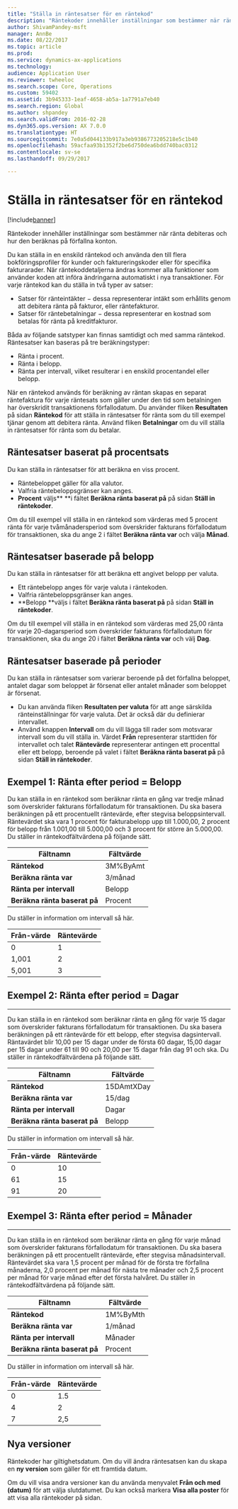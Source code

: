 ```yaml
---
title: "Ställa in räntesatser för en räntekod"
description: "Räntekoder innehåller inställningar som bestämmer när ränta debiteras och hur den beräknas på förfallna konton."
author: ShivamPandey-msft
manager: AnnBe
ms.date: 08/22/2017
ms.topic: article
ms.prod: 
ms.service: dynamics-ax-applications
ms.technology: 
audience: Application User
ms.reviewer: twheeloc
ms.search.scope: Core, Operations
ms.custom: 59402
ms.assetid: 3b945333-1eaf-4658-ab5a-1a7791a7eb40
ms.search.region: Global
ms.author: shpandey
ms.search.validFrom: 2016-02-28
ms.dyn365.ops.version: AX 7.0.0
ms.translationtype: HT
ms.sourcegitcommit: 7e0a5d044133b917a3eb9386773205218e5c1b40
ms.openlocfilehash: 59acfaa93b1352f2be6d750dea6bdd740bac0312
ms.contentlocale: sv-se
ms.lasthandoff: 09/29/2017

---
```


# <a name="set-up-interest-rates-for-an-interest-code"></a>Ställa in räntesatser för en räntekod

[!include[banner](../includes/banner.md)]


Räntekoder innehåller inställningar som bestämmer när ränta debiteras och hur den beräknas på förfallna konton.

Du kan ställa in en enskild räntekod och använda den till flera bokföringsprofiler för kunder och faktureringskoder eller för specifika fakturarader. När räntekoddetaljerna ändras kommer alla funktioner som använder koden att införa ändringarna automatiskt i nya transaktioner. För varje räntekod kan du ställa in två typer av satser:
-   Satser för ränteintäkter − dessa representerar intäkt som erhållits genom att debitera ränta på fakturor, eller räntefakturor.
-   Satser för räntebetalningar − dessa representerar en kostnad som betalas för ränta på kreditfakturor.

Båda av följande satstyper kan finnas samtidigt och med samma räntekod. Räntesatser kan baseras på tre beräkningstyper:
-   Ränta i procent.
-   Ränta i belopp.
-   Ränta per intervall, vilket resulterar i en enskild procentandel eller belopp.

När en räntekod används för beräkning av räntan skapas en separat räntefaktura för varje räntesats som gäller under den tid som betalningen har överskridit transaktionens förfallodatum. Du använder fliken **Resultaten** på sidan **Räntekod** för att ställa in räntesatser för ränta som du till exempel tjänar genom att debitera ränta. Använd fliken **Betalningar** om du vill ställa in räntesatser för ränta som du betalar.

## <a name="interest-rates-based-on-a-percentage"></a>Räntesatser baserat på procentsats
Du kan ställa in räntesatser för att beräkna en viss procent.

-   Räntebeloppet gäller för alla valutor.
-   Valfria räntebeloppsgränser kan anges.
-   **Procent** väljs** **i fältet **Beräkna ränta baserat på** på sidan **Ställ in räntekoder**.

Om du till exempel vill ställa in en räntekod som värderas med 5 procent ränta för varje tvåmånadersperiod som överskrider fakturans förfallodatum för transaktionen, ska du ange 2 i fältet **Beräkna ränta var** och välja **Månad**.

## <a name="interest-rates-based-on-amounts"></a>Räntesatser baserade på belopp
Du kan ställa in räntesatser för att beräkna ett angivet belopp per valuta.
-   Ett räntebelopp anges för varje valuta i räntekoden.
-   Valfria räntebeloppsgränser kan anges.
-   **Belopp **väljs i fältet **Beräkna ränta baserat på** på sidan **Ställ in räntekoder**.

Om du till exempel vill ställa in en räntekod som värderas med 25,00 ränta för varje 20-dagarsperiod som överskrider fakturans förfallodatum för transaktionen, ska du ange 20 i fältet **Beräkna ränta var** och välj **Dag**.

## <a name="interest-rates-based-on-ranges"></a>Räntesatser baserade på perioder
Du kan ställa in räntesatser som varierar beroende på det förfallna beloppet, antalet dagar som beloppet är försenat eller antalet månader som beloppet är försenat.
-   Du kan använda fliken **Resultaten per valuta** för att ange särskilda ränteinställningar för varje valuta. Det är också där du definierar intervallet.
-   Använd knappen **Intervall** om du vill lägga till rader som motsvarar intervall som du vill ställa in. Värdet **Från** representerar starttiden för intervallet och talet **Räntevärde** representerar antingen ett procenttal eller ett belopp, beroende på valet i fältet **Beräkna ränta baserat på** på sidan **Ställ in räntekoder**.

## <a name="example-1-interest-by-range--amount"></a>Exempel 1: Ränta efter period = Belopp
Du kan ställa in en räntekod som beräknar ränta en gång var tredje månad som överskrider fakturans förfallodatum för transaktionen. Du ska basera beräkningen på ett procentuellt räntevärde, efter stegvisa beloppsintervall. Räntevärdet ska vara 1 procent för fakturabelopp upp till 1.000,00, 2 procent för belopp från 1.001,00 till 5.000,00 och 3 procent för större än 5.000,00. Du ställer in räntekodfältvärdena på följande sätt.

| **Fältnamn**                  | **Fältvärde** |
|---------------------------------|-----------------|
| **Räntekod**               | 3M%ByAmt        |
| **Beräkna ränta var**    | 3/månad         |
| **Ränta per intervall**           | Belopp          |
| **Beräkna ränta baserat på** | Procent      |

Du ställer in information om intervall så här.

| **Från-värde** | **Räntevärde** |
|----------------|--------------------|
| 0              | 1                  |
| 1,001          | 2                  |
| 5,001          | 3                  |

 
## <a name="example-2-interest-by-range--days"></a>Exempel 2: Ränta efter period = Dagar
--------------------------------------------------

Du kan ställa in en räntekod som beräknar ränta en gång för varje 15 dagar som överskrider fakturans förfallodatum för transaktionen. Du ska basera beräkningen på ett räntevärde för ett belopp, efter stegvisa dagsintervall. Räntavärdet blir 10,00 per 15 dagar under de första 60 dagar, 15,00 dagar per 15 dagar under 61 till 90 och 20,00 per 15 dagar från dag 91 och ska. Du ställer in räntekodfältvärdena på följande sätt.

| **Fältnamn**                  | **Fältvärde** |
|---------------------------------|-----------------|
| **Räntekod**               | 15DAmtXDay      |
| **Beräkna ränta var**    | 15/dag          |
| **Ränta per intervall**           | Dagar            |
| **Beräkna ränta baserat på** | Belopp          |

Du ställer in information om intervall så här.

| **Från-värde** | **Räntevärde** |
|----------------|--------------------|
| 0              | 10                 |
| 61             | 15                 |
| 91             | 20                 |

 
## <a name="example-3-interest-by-range--months"></a>Exempel 3: Ränta efter period = Månader
----------------------------------------------------

Du kan ställa in en räntekod som beräknar ränta en gång för varje månad som överskrider fakturans förfallodatum för transaktionen. Du ska basera beräkningen på ett procentuellt räntevärde, efter stegvisa månadsintervall. Räntevärdet ska vara 1,5 procent per månad för de första tre förfallna månaderna, 2,0 procent per månad för nästa tre månader och 2,5 procent per månad för varje månad efter det första halvåret. Du ställer in räntekodfältvärdena på följande sätt.

| **Fältnamn**                  | **Fältvärde** |
|---------------------------------|-----------------|
| **Räntekod**               | 1M%ByMth        |
| **Beräkna ränta var**    | 1/månad         |
| **Ränta per intervall**           | Månader          |
| **Beräkna ränta baserat på** | Procent      |

Du ställer in information om intervall så här.

| **Från-värde** | **Räntevärde** |
|----------------|--------------------|
| 0              | 1.5                |
| 4              | 2                  |
| 7              | 2,5                |

## <a name="new-versions"></a>Nya versioner
Räntekoder har giltighetsdatum. Om du vill ändra räntesatsen kan du skapa en **ny version** som gäller för ett framtida datum.

Om du vill visa andra versioner kan du använda menyvalet **Från och med (datum)** för att välja slutdatumet. Du kan också markera **Visa alla poster** för att visa alla räntekoder på sidan.





